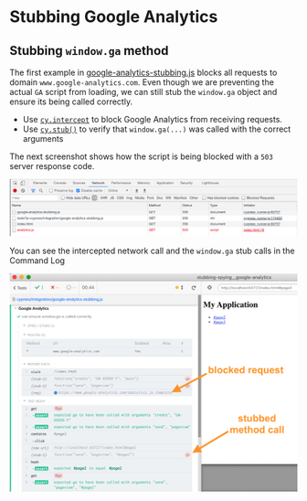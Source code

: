 # Stubbing Google Analytics

## Stubbing `window.ga` method

The first example in [google-analytics-stubbing.js](cypress/integration/google-analytics-stubbing.js) blocks all requests to domain `www.google-analytics.com`. Even though we are preventing the actual `GA` script from loading, we can still stub the `window.ga` object and ensure its being called correctly.

- Use [`cy.intercept`](https://on.cypress.io/intercept) to block Google Analytics from receiving requests.
- Use [`cy.stub()`](https://on.cypress.io/stub) to verify that `window.ga(...)` was called with the correct arguments

The next screenshot shows how the script is being blocked with a `503` server response code.

![Request blocked using cy.intercept](images/blocked.png)

You can see the intercepted network call and the `window.ga` stub calls in the Command Log

![Method calls](images/actions.png)
